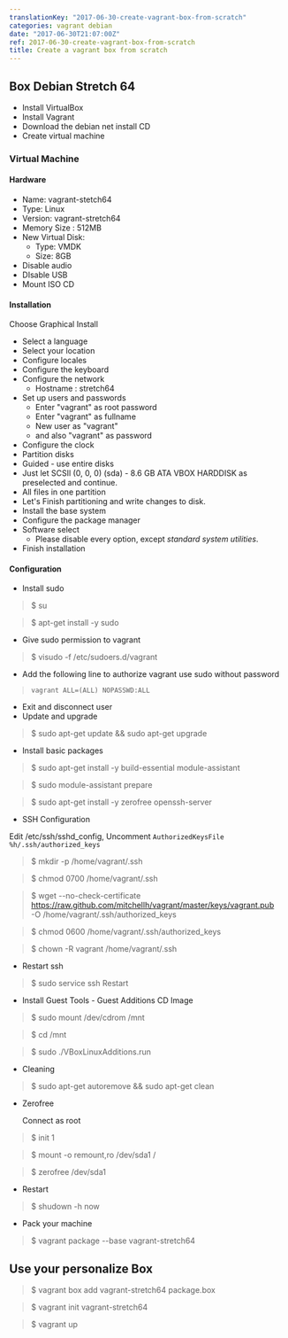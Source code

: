 ```yaml
---
translationKey: "2017-06-30-create-vagrant-box-from-scratch"
categories: vagrant debian
date: "2017-06-30T21:07:00Z"
ref: 2017-06-30-create-vagrant-box-from-scratch
title: Create a vagrant box from scratch
---
```


## Box Debian Stretch 64

* Install VirtualBox
* Install Vagrant
* Download the debian net install CD
* Create virtual machine

### Virtual Machine

#### Hardware
* Name: vagrant-stetch64
* Type: Linux
* Version: vagrant-stretch64
* Memory Size : 512MB
* New Virtual Disk:
  * Type: VMDK
  * Size: 8GB
 * Disable audio
 * DIsable USB
 * Mount ISO CD

#### Installation
Choose Graphical Install
* Select a language
* Select your location
* Configure locales
* Configure the keyboard
* Configure the network
  * Hostname : stretch64
* Set up users and passwords
  * Enter "vagrant" as root password
  * Enter "vagrant" as fullname
  * New user as "vagrant"
  * and also "vagrant" as password
* Configure the clock
* Partition disks
 * Guided - use entire disks
 * Just let SCSIl (0, 0, 0) (sda) - 8.6 GB ATA VBOX HARDDISK as preselected and continue.
 * All files in one partition
 * Let's Finish partitioning and write changes to disk.
* Install the base system
* Configure the package manager
* Software select
  * Please disable every option, except *standard system utilities*.
* Finish installation

#### Configuration
* Install sudo

 > $ su

 > $ apt-get install -y sudo

* Give sudo permission to vagrant

 > $ visudo -f /etc/sudoers.d/vagrant

* Add the following line to authorize vagrant use sudo without password
 > `vagrant ALL=(ALL) NOPASSWD:ALL`

* Exit and disconnect user
* Update and upgrade

 > $ sudo apt-get update && sudo apt-get upgrade

* Install basic packages

 > $ sudo apt-get install -y build-essential module-assistant

 > $ sudo module-assistant prepare

 > $ sudo apt-get install -y zerofree openssh-server

 * SSH Configuration

 Edit /etc/ssh/sshd_config, Uncomment `AuthorizedKeysFile %h/.ssh/authorized_keys`

 > $ mkdir -p /home/vagrant/.ssh

 > $ chmod 0700 /home/vagrant/.ssh

 > $ wget --no-check-certificate \
  https://raw.github.com/mitchellh/vagrant/master/keys/vagrant.pub \
  -O /home/vagrant/.ssh/authorized_keys

 > $ chmod 0600 /home/vagrant/.ssh/authorized_keys

 > $ chown -R vagrant /home/vagrant/.ssh

* Restart ssh

 > $ sudo service ssh Restart

* Install Guest Tools - Guest Additions CD Image

 > $ sudo mount /dev/cdrom /mnt

 > $ cd /mnt

 > $ sudo ./VBoxLinuxAdditions.run

* Cleaning

 > $ sudo apt-get autoremove && sudo apt-get clean

* Zerofree

  Connect as root

 > $ init 1

 > $ mount -o remount,ro /dev/sda1 /

 > $ zerofree /dev/sda1

* Restart

 > $ shudown -h now

* Pack your machine

 > $ vagrant package --base vagrant-stretch64

## Use your personalize Box

> $ vagrant box add vagrant-stretch64 package.box

> $ vagrant init vagrant-stretch64

> $ vagrant up
